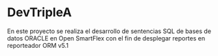 # DevTripleA
En este proyecto se realiza el desarrollo de sentencias SQL de bases de datos ORACLE en Open SmartFlex con el fin de desplegar reportes en reporteador ORM v5.1
